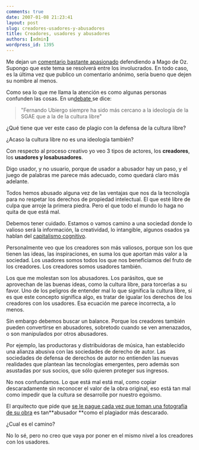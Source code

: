 ```yaml
---
comments: true
date: 2007-01-08 21:23:41
layout: post
slug: creadores-usadores-y-abusadores
title: Creadores, usadores y abusadores
authors: [admin]
wordpress_id: 1395
---
```


Me dejan un [comentario bastante apasionado](http://replay.waybackmachine.org/20071028065000/http://www.lnds.net/2007/01/el_plagio_de_mago_de_oz.html#comment-9544) defendiendo a Mago de Oz. Supongo que este tema se resolverá entre los involucrados. En todo caso, es la última vez que publico un comentario anónimo, sería bueno que dejen su nombre al menos.

Como sea lo que me llama la atención es como algunas personas confunden las cosas. En un[debate ](http://replay.waybackmachine.org/20071028065000/http://meneame.net/story/mago-oz-plagia-cantautor-chileno#comment-7)se dice:


> "Fernando Ubiergo siempre ha sido más cercano a la ideología de la SGAE que a la de la cultura libre"


¿Qué tiene que ver este caso de plagio con la defensa de la cultura libre?

¿Acaso la cultura libre no es una ideología también?

Con respecto al proceso creativo yo veo 3 tipos de actores, los **creadores**, los **usadores **y los**abusadores**.

Digo usador, y no usuario, porque de usador a abusador hay un paso, y el juego de palabras me parece más adecuado, como quedará claro más adelante.

Todos hemos abusado alguna vez de las ventajas que nos da la tecnología para no respetar los derechos de propiedad intelectual. El que esté libre de culpa que arroje la primera piedra. Pero el que todo el mundo lo haga no quita de que está mal.

Debemos tener cuidado. Estamos o vamos camino a una sociedad donde lo valioso será la información, la creatividad, lo intangible, algunos osados ya hablan del [capitalismo cognitivo](http://replay.waybackmachine.org/20071028065000/http://www.ricardodiaz.org/archives/2006/10/adios_carlos_ma.html).

Personalmente veo que los creadores son más valiosos, porque son los que tienen las ideas, las inspiraciones, en suma los que aportan más valor a la sociedad. Los usadores somos todos los que nos beneficiamos del fruto de los creadores. Los creadores somos usadores también.

Los que me molestan son los abusadores. Los parásitos, que se aprovechan de las buenas ideas, como la cultura libre, para torcerlas a su favor. Uno de los peligros de entender mal lo que significa la cultura libre, si es que este concepto significa algo, es tratar de igualar los derechos de los creadores con los usadores. Esa ecuación me parece incorrecta, a lo menos.

Sin embargo debemos buscar un balance. Porque los creadores también pueden convertirse en abusadores, sobretodo cuando se ven amenazados, o son manipulados por otros abusadores.

Por ejemplo, las productoras y distribuidoras de música, han establecido una alianza abusiva con las sociedades de derecho de autor. Las sociedades de defensa de derechos de autor no entienden las nuevas realidades que plantean las tecnologías emergentes, pero además son asustadas por sus socios, que sólo quieren proteger sus ingresos.

No nos confundamos. Lo que está mal está mal, como copiar descaradamente sin reconocer el valor de la obra original, eso está tan mal como impedir que la cultura se desarrolle por nuestro egoismo.

El arquitecto que pide que [se le pague cada vez que toman una fotografía de su obra](http://replay.waybackmachine.org/20071028065000/http://www.pitodoble.com/2006/07/18/monumentos-con-derechos-de-autor/) es tan**abusador **como el plagiador más descarado.

¿Cual es el camino?

No lo sé, pero no creo que vaya por poner en el mismo nivel a los creadores con los usadores.
